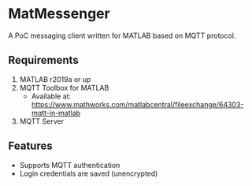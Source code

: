 # MatMessenger

A PoC messaging client written for MATLAB based on MQTT protocol.

## Requirements
1.  MATLAB r2019a or up
2.  MQTT Toolbox for MATLAB
    + Available at: https://www.mathworks.com/matlabcentral/fileexchange/64303-mqtt-in-matlab
3.  MQTT Server

## Features
+ Supports MQTT authentication
+ Login credentials are saved (unencrypted)
